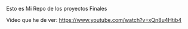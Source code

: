 Esto es Mi Repo de los proyectos Finales


Video que he de ver: https://www.youtube.com/watch?v=xQn8u4Htib4
